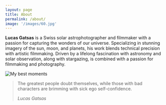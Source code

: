 ```yaml
---
layout: page
title: About
permalink: /about/
image: '/images/60.jpg'
---
```


<strong>Lucas Gatsas</strong> is a Swiss solar astrophotographer and filmmaker with a passion for capturing the wonders of our universe. Specializing in stunning imagery of the sun, moon, and planets, his work blends technical precision with artistic filmmaking. Driven by a lifelong fascination with astronomy and solar observation, along with stargazing, is combined with a passion for filmmaking and photography.





![My best moments]({{site.baseurl}}/images/70.jpg)


<!-- 
<div class="gallery-box">
  <div class="gallery">
    <img src="/images/71.jpg">
    <img src="/images/72.jpg">
    <img src="/images/73.jpg">
  </div>
  <em>My best moments / <a href="https://unsplash.com/@jakobowens1" target="_blank">Jakob Owens</a></em>
</div>

1. Host is designed for ambitious, professional publishers who want to actively build a business around their content. That's who it works best for.
2. The entire platform can be modified and customised to suit your needs. It's very powerful, but does require some knowledge of code. Ghost is not necessarily a good platform for beginners or people who just want a simple personal blog.
3. For the best experience we recommend downloading the Ghost Desktop App for your computer, which is the best way to access your Ghost site on a desktop device.


<p><iframe src="https://www.youtube.com/embed/R3VMW6fxK6Y" frameborder="0" allowfullscreen></iframe></p>
-->



> The greatest people doubt themselves, while those with bad characters are brimming with sick ego self-confidence.
>
> <cite>Lucas Gatsas</cite>


